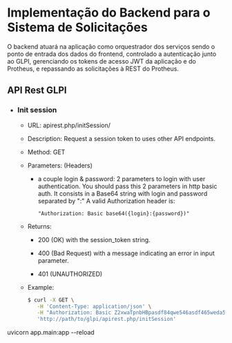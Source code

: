 # Implementação do Backend para o Sistema de Solicitações

O backend atuará na aplicação como orquestrador dos serviços sendo o ponto de entrada dos dados do frontend, controlado a autenticação junto ao GLPI, gerenciando os tokens de acesso JWT da aplicação e do Protheus, e repassando as solicitações à REST do Protheus.

## API Rest GLPI

* ### Init session

   * URL: apirest.php/initSession/

   * Description: Request a session token to uses other API endpoints.

   * Method: GET

   * Parameters: (Headers)

      * a couple login & password: 2 parameters to login with user authentication. You should pass this 2 parameters in http basic auth. It consists in a Base64 string with login and password separated by ":" A valid Authorization header is:

         ```"Authorization: Basic base64({login}:{password})"```

   * Returns:

      * 200 (OK) with the session_token string.

      * 400 (Bad Request) with a message indicating an error in input parameter.

      * 401 (UNAUTHORIZED)

   * Example:

      ```bash
      $ curl -X GET \
         -H 'Content-Type: application/json' \
         -H "Authorization: Basic Z2xwaTpnbHBpasdf84qwe546asdf465weda5" \
         'http://path/to/glpi/apirest.php/initSession'
      ```


uvicorn app.main:app --reload 